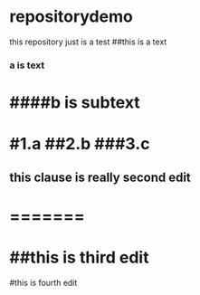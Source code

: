# repositorydemo
this repository just is a test
##this is a text
### a is text
####b is subtext
============

#1.a
##2.b
###3.c
==========
## this clause is really second edit
=======
======
##this is third edit
=======
#this is fourth edit
